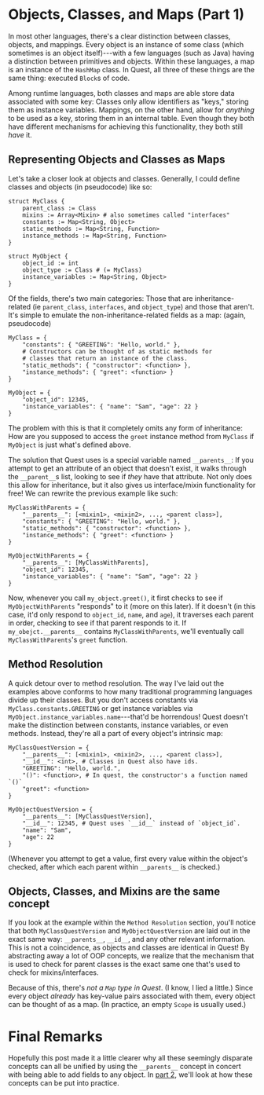 # Objects, Classes, and Maps (Part 1)
In most other languages, there's a clear distinction between classes, objects, and mappings. Every object is an instance of some class (which sometimes is an object itself)---with a few languages (such as Java) having a distinction between primitives and objects. Within these languages, a map is an instance of the `HashMap` class. In Quest, all three of these things are the same thing: executed `Block`s of code.

Among runtime languages, both classes and maps are able store data associated with some key: Classes only allow identifiers as "keys," storing them as instance variables. Mappings, on the other hand, allow for _anything_ to be used as a key, storing them in an internal table. Even though they both have different mechanisms for achieving this functionality, they both still _have_ it. 

## Representing Objects and Classes as Maps
Let's take a closer look at objects and classes. Generally, I could define classes and objects (in pseudocode) like so:
```
struct MyClass {
	parent_class := Class
	mixins := Array<Mixin> # also sometimes called "interfaces"
	constants := Map<String, Object>
	static_methods := Map<String, Function>
	instance_methods := Map<String, Function>
}

struct MyObject {
	object_id := int
	object_type := Class # (= MyClass)
	instance_variables := Map<String, Object>
}
```
Of the fields, there's two main categories: Those that are inheritance-related (ie `parent_class`, `interfaces`, and `object_type`) and those that aren't. It's simple to emulate the non-inheritance-related fields as a map: (again, pseudocode)
```
MyClass = {
	"constants": { "GREETING": "Hello, world." },
	# Constructors can be thought of as static methods for
	# classes that return an instance of the class.
	"static_methods": { "constructor": <function> },
	"instance_methods": { "greet": <function> }
}

MyObject = {
	"object_id": 12345,
	"instance_variables": { "name": "Sam", "age": 22 }
}
```
The problem with this is that it completely omits any form of inheritance: How are you supposed to access the `greet` instance method from `MyClass` if `MyObject` is just what's defined above.

The solution that Quest uses is a special variable named `__parents__`: If you attempt to get an attribute of an object that doesn't exist, it walks through the `__parent__`s list, looking to see if _they_ have that attribute. Not only does this allow for inheritance, but it also gives us interface/mixin functionality for free! We can rewrite the previous example like such:
```
MyClassWithParents = {
	"__parents__": [<mixin1>, <mixin2>, ..., <parent class>],
	"constants": { "GREETING": "Hello, world." },
	"static_methods": { "constructor": <function> },
	"instance_methods": { "greet": <function> }
}

MyObjectWithParents = {
	"__parents__": [MyClassWithParents],
	"object_id": 12345,
	"instance_variables": { "name": "Sam", "age": 22 }
}
```
Now, whenever you call `my_object.greet()`, it first checks to see if `MyObjectWithParents` "responds" to it (more on this later). If it doesn't (in this case, it'd only respond to `object_id`, `name`, and `age`), it traverses each parent in order, checking to see if that parent responds to it. If `my_obejct.__parents__` contains `MyClassWithParents`, we'll eventually call `MyClassWithParents`'s `greet` function.

## Method Resolution
A quick detour over to method resolution. The way I've laid out the examples above conforms to how many traditional programming languages divide up their classes. But you don't access constants via `MyClass.constants.GREETING` or get instance variables via `MyObject.instance_variables.name`---that'd be horrendous! Quest doesn't make the distinction between constants, instance variables, or even methods. Instead, they're all a part of every object's intrinsic map:
```
MyClassQuestVersion = {
	"__parents__": [<mixin1>, <mixin2>, ..., <parent class>],
	"__id__": <int>, # Classes in Quest also have ids.
	"GREETING": "Hello, world.",
	"()": <function>, # In quest, the constructor's a function named `()`
	"greet": <function>
}

MyObjectQuestVersion = {
	"__parents__": [MyClassQuestVersion],
	"__id__": 12345, # Quest uses `__id__` instead of `object_id`.
	"name": "Sam",
	"age": 22
}
```
(Whenever you attempt to get a value, first every value within the object's checked, after which each parent within `__parents__` is checked.)

## Objects, Classes, and Mixins are the same concept
If you look at the example within the `Method Resolution` section, you'll notice that both `MyClassQuestVersion` and `MyObjectQuestVersion` are laid out in the exact same way: `__parents__`, `__id__`, and any other relevant information. This is not a coincidence, as objects and classes are identical in Quest! By abstracting away a lot of OOP concepts, we realize that the mechanism that is used to check for parent classes is the exact same one that's used to check for mixins/interfaces.

Because of this, there's _not a `Map` type in Quest_. (I know, I lied a little.) Since every object _already_ has key-value pairs associated with them, every object can be thought of as a map. (In practice, an empty `Scope` is usually used.)

# Final Remarks
Hopefully this post made it a little clearer why all these seemingly disparate concepts can all be unified by using the `__parents__` concept in concert with being able to add fields to any object. In [part 2](../obejcts-and-maps-part2.md), we'll look at how these concepts can be put into practice.

